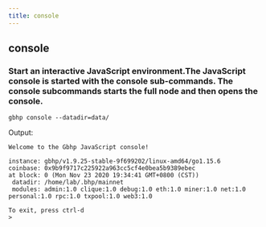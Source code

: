 ```yaml
---
title: console
---
```


## console                            
### Start an interactive JavaScript environment.The JavaScript console is started with the console sub-commands. The console subcommands starts the full node and then opens the console. 

```shell
gbhp console --datadir=data/
```
Output:
```
Welcome to the Gbhp JavaScript console!

instance: gbhp/v1.9.25-stable-9f699202/linux-amd64/go1.15.6
coinbase: 0x9b9f9717c225922a963cc5cf4e0bea5b9389ebec
at block: 0 (Mon Nov 23 2020 19:34:41 GMT+0800 (CST))
 datadir: /home/lab/.bhp/mainnet
 modules: admin:1.0 clique:1.0 debug:1.0 eth:1.0 miner:1.0 net:1.0 personal:1.0 rpc:1.0 txpool:1.0 web3:1.0

To exit, press ctrl-d
> 

```